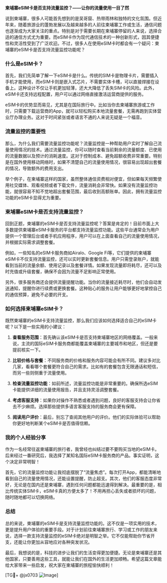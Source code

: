**柬埔寨eSIM卡是否支持流量监控？——让你的流量使用一目了然**

说到柬埔寨，很多人可能首先想到的是吴哥窟、热带雨林和独特的文化氛围。但近年来，随着旅游业的蓬勃发展以及越来越多的人前往柬埔寨工作或生活，通信问题也逐渐成为大家关注的重点。特别是对于需要长期在柬埔寨停留的人来说，选择合适的通信方式尤为重要。而eSIM卡作为现代通信技术的一种创新形式，因其便捷性和灵活性受到了广泛欢迎。不过，很多人在使用eSIM卡时都会有一个疑问：柬埔寨的eSIM卡是否支持流量监控功能呢？

### 什么是eSIM卡？

首先，我们先简单了解一下eSIM卡是什么。传统的SIM卡是物理卡片，需要插入手机才能使用，而eSIM卡则是嵌入式芯片，不需要实体卡槽，可以直接焊接在设备上。这种设计不仅让手机更加轻薄，还大大降低了丢失SIM卡的风险。此外，eSIM卡还支持远程配置，用户可以通过网络直接激活运营商提供的服务。

eSIM卡的优势显而易见，尤其是在国际旅行中。比如当你去柬埔寨旅游或工作时，只需要下载运营商的App，就可以轻松购买本地流量套餐，无需再跑到实体营业厅办理业务。这对于时间紧张或者语言不通的人来说无疑是一个福音。

### 流量监控的重要性

那么，为什么我们需要流量监控功能呢？流量监控是一种帮助用户实时了解自己流量使用情况的技术。通过流量监控，你可以随时查看当前剩余的流量额度、已使用的流量数据以及预计的消耗速度。这对于控制成本、避免超额收费非常重要。特别是在国外使用移动网络时，如果不清楚自己的流量使用情况，很容易出现超出套餐的情况，导致额外的费用支出。

举个例子，在柬埔寨这样的国家，虽然整体通信资费相对便宜，但如果每天频繁使用社交媒体、观看视频或者下载文件，流量消耗会非常快。如果没有流量监控功能，就很容易不知不觉地超出套餐范围，最后收到高额账单。因此，拥有流量监控功能的eSIM卡显得尤为重要。

### 柬埔寨eSIM卡是否支持流量监控？

回到正题，柬埔寨的eSIM卡是否支持流量监控呢？答案是肯定的！目前市面上大多数提供柬埔寨eSIM卡服务的平台都支持流量监控功能。这些平台通常会为用户提供一个管理后台或者手机应用程序，用户可以在上面查看自己的流量使用情况，并根据实际需求调整套餐。

例如，一些知名的eSIM卡服务商如Airalo、Google Fi等，它们提供的柬埔寨eSIM卡不仅支持流量监控，还可以实时更新套餐信息。用户只需登录账户，就能看到当前的流量余额、使用记录以及套餐详情。如果发现流量即将耗尽，还可以及时充值或升级套餐，确保不会因为流量不足影响正常使用。

另外，很多服务商还会提供流量提醒功能。当你的流量接近耗尽时，他们会自动发送通知，提醒你进行续费或更换套餐。这种贴心的服务让用户能够更好地掌控自己的通信预算，避免不必要的开支。

### 如何选择柬埔寨eSIM卡？

既然柬埔寨的eSIM卡支持流量监控，那么我们应该如何选择适合自己的eSIM卡呢？以下是一些实用的小建议：

1. **查看服务范围**：首先确认该eSIM卡是否支持柬埔寨地区的网络覆盖。一般来说，主流的国际eSIM卡服务商都能覆盖柬埔寨的主要城市和地区，但还是要提前核实一下。

2. **比较价格与套餐**：不同服务商的价格和服务内容可能会有所不同。建议多对比几家，看看哪个套餐更符合自己的需求。比如有的套餐包含无限通话和短信，而另一些则侧重于流量使用。

3. **检查流量监控功能**：如前所述，流量监控功能是非常重要的。确保所选eSIM卡能提供详细的流量使用报告，并且支持灵活调整套餐。

4. **考虑客服支持**：如果你对操作不熟悉或者遇到问题，良好的客服支持会让你省去不少麻烦。选择那些提供多语言客服支持的服务商会更有保障。

5. **阅读用户评价**：最后，别忘了查阅其他用户的评价。他们的实际体验可以帮助你更好地判断某个eSIM卡是否值得信赖。

### 我的个人经验分享

作为一名经常往返柬埔寨的旅行者，我曾经也纠结过要不要购买当地的eSIM卡。后来经过一番研究后，我选择了某知名国际eSIM卡服务商的产品。事实证明，这个决定非常明智！

首先，它的流量监控功能让我彻底摆脱了“流量焦虑”。每次打开App，都能清晰地看到自己的流量使用情况，还能设置提醒，防止超支。其次，他们的客服态度非常好，无论是在国内还是柬埔寨，遇到任何问题都能迅速得到解决。最重要的是，相比传统实体SIM卡，eSIM卡真的方便太多了！不用再担心丢失或者损坏的问题，随时随地都可以切换网络。

### 总结

总的来说，柬埔寨的eSIM卡是支持流量监控功能的。这不仅是一项实用的技术，更是提升用户体验的重要手段。对于计划前往柬埔寨旅行、学习或工作的朋友来说，选择一款支持流量监控的eSIM卡绝对是明智之举。它不仅能帮助你节省开支，还能让你更加从容地应对各种突发状况。

最后，我想说的是，科技的进步让我们的生活变得更加便捷。无论是柬埔寨还是其他国家，只要善用这些工具，就能让我们在国外的生活更加顺畅。希望这篇文章能给大家带来一些启发，祝大家在柬埔寨的旅程愉快顺利！

[TG💪+ @jx0703 ![Image](https://github.com/user-attachments/assets/dbca1d08-cadb-493c-b0ec-ad6f7a83f270)]